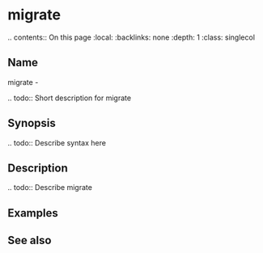 

# migrate

.. contents:: On this page
    :local:
    :backlinks: none
    :depth: 1
    :class: singlecol

Name
----
migrate - 

.. todo::
    Short description for migrate

Synopsis
--------
.. todo::
   Describe syntax here

Description
-----------
.. todo::
    Describe migrate

Examples
--------

See also
--------

